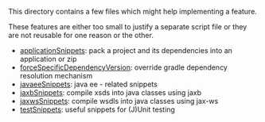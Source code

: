 This directory contains a few files which might help implementing a feature.

These features are either too small to justify a separate script file or they are not reusable for one reason or the other.


* [applicationSnippets](applicationSnippets.md): pack a project and its dependencies into an application or zip
* [forceSpecificDependencyVersion](forceSpecificDependencyVersion.md): override gradle dependency resolution mechanism
* [javaeeSnippets](javaeeSnippets.md): java ee - related snippets
* [jaxbSnippets](jaxbSnippets.md): compile xsds into java classes using jaxb
* [jaxwsSnippets](jaxwsSnippets.md): compile wsdls into java classes using jax-ws
* [testSnippets](testSnippets.md): useful snippets for (J)Unit testing